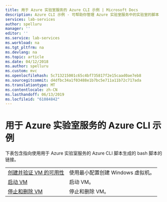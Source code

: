 ```yaml
---
title: 用于 Azure 实验室服务的 Azure CLI 示例 | Microsoft Docs
description: Azure CLI 示例 - 可帮助你管理 Azure 实验室服务中的实验室的脚本
services: lab-services
author: spelluru
manager: ''
editor: ''
ms.service: lab-services
ms.workload: na
ms.tgt_pltfrm: na
ms.devlang: na
ms.topic: article
ms.date: 04/12/2018
ms.author: spelluru
ms.custom: mvc
ms.openlocfilehash: 5c713215001c65c4bf735817f2e15caad0ae7eb8
ms.sourcegitcommit: d4dfbc34a1f03488e1b7bc5e711a11b72c717ada
ms.translationtype: MT
ms.contentlocale: zh-CN
ms.lasthandoff: 06/13/2019
ms.locfileid: "61084842"
---
```

# <a name="azure-cli-samples-for-azure-lab-services"></a>用于 Azure 实验室服务的 Azure CLI 示例

下表包含指向使用用于 Azure 实验室服务的 Azure CLI 脚本生成的 bash 脚本的链接。 

| | |
|---|---|
| [创建并验证 VM 的可用性](scripts/create-verify-virtual-machine-in-lab-cli.md?toc=%2fcli%2fazure%2ftoc.json) | 使用最小配置创建 Windows 虚拟机。 |
| [启动 VM](scripts/start-connect-virtual-machine-in-lab-cli.md?toc=%2fcli%2fazure%2ftoc.json) | 启动 VM。 |
| [停止和删除 VM](scripts/stop-delete-virtual-machine-in-lab-cli.md?toc=%2fcli%2fazure%2ftoc.json) | 停止和删除 VM。 |
